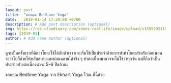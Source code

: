 ```yaml
---
layout: post
title:  "ขอบคุณ Bedtime Yoga"
date:   2019-01-14 17:20:08 +0700
description: # Add post description (optional)
img: https://res.cloudinary.com/sdees-reallife/image/upload/v1555292115/Screenshot_from_2019-01-14_17-22-07.png # Add image post (optional)
tags: [2019-01]
author: # Add name author (optional)
---
```

ดูจะเป็นครั้งแรกที่คิดว่าโยคะใช้ได้กับตัวเรา และเริ่มใช้เป็นประจำด้วยการทำท่าโยคะสำหรับก่อนนอน จะว่าไปก็ช่วยให้หลับสบายและผ่อนคลายได้จริง ๆ ทำต่อเนื่องมาอาจจะไม่ใช่ว่าทุกวัน แต่ก็ถือว่าเป็นประจำอย่างต่อเนื่องน่าจะ 5-6 ปีแล้วนะ

ขอบคุณ Bedtime Yoga จาก Ekhart Yoga ไว้ณ.ที่นี้ด้วย

